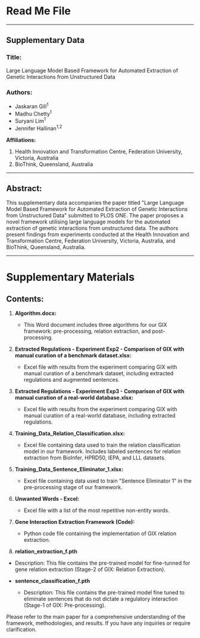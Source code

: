 # Read Me File

---

## Supplementary Data

### Title: 
Large Language Model Based Framework for Automated Extraction of Genetic Interactions from Unstructured Data

### Authors:
- Jaskaran Gill<sup>1</sup>
- Madhu Chetty<sup>1</sup>
- Suryani Lim<sup>1</sup>
- Jennifer Hallinan<sup>1,2</sup>

**Affiliations:**
1. Health Innovation and Transformation Centre, Federation University, Victoria, Australia
2. BioThink, Queensland, Australia

---

## Abstract:

This supplementary data accompanies the paper titled "Large Language Model Based Framework for Automated Extraction of Genetic Interactions from Unstructured Data" submitted to PLOS ONE. The paper proposes a novel framework utilising large language models for the automated extraction of genetic interactions from unstructured data. The authors present findings from experiments conducted at the Health Innovation and Transformation Centre, Federation University, Victoria, Australia, and BioThink, Queensland, Australia.

---

# Supplementary Materials

## Contents:

1. **Algorithm.docx:**
   - This Word document includes three algorithms for our GIX framework: pre-processing, relation extraction, and post-processing.

2. **Extracted Regulations - Experiment Exp2 - Comparison of GIX with manual curation of a benchmark dataset.xlsx:**
   - Excel file with results from the experiment comparing GIX with manual curation of a benchmark dataset, including extracted regulations and augmented sentences.

3. **Extracted Regulations - Experiment Exp3 - Comparison of GIX with manual curation of a real-world database.xlsx:**
   - Excel file with results from the experiment comparing GIX with manual curation of a real-world database, including extracted regulations.

4. **Training_Data_Relation_Classification.xlsx:**
   - Excel file containing data used to train the relation classification model in our framework. Includes labeled sentences for relation extraction from BioInfer, HPRD50, IEPA, and LLL datasets.

5. **Training_Data_Sentence_Eliminator_1.xlsx:**
   - Excel file containing data used to train "Sentence Eliminator 1" in the pre-processing stage of our framework.

6. **Unwanted Words - Excel:**
   - Excel file with a list of the most repetitive non-entity words.

7. **Gene Interaction Extraction Framework (Code):**
   - Python code file containing the implementation of GIX relation extraction.
  
8. **relation_extraction_f.pth**
  - Description: This file contains the pre-trained model for fine-tunned for gene relation extraction (Stage-2 of GIX: Relation Extraction). 
  
- **sentence_classification_f.pth**
  - Description: This file contains the pre-trained model fine tuned to eliminate sentences that do not dictate a regulatory interaction (Stage-1 of GIX: Pre-processing).
  

Please refer to the main paper for a comprehensive understanding of the framework, methodologies, and results. If you have any inquiries or require clarification. 


